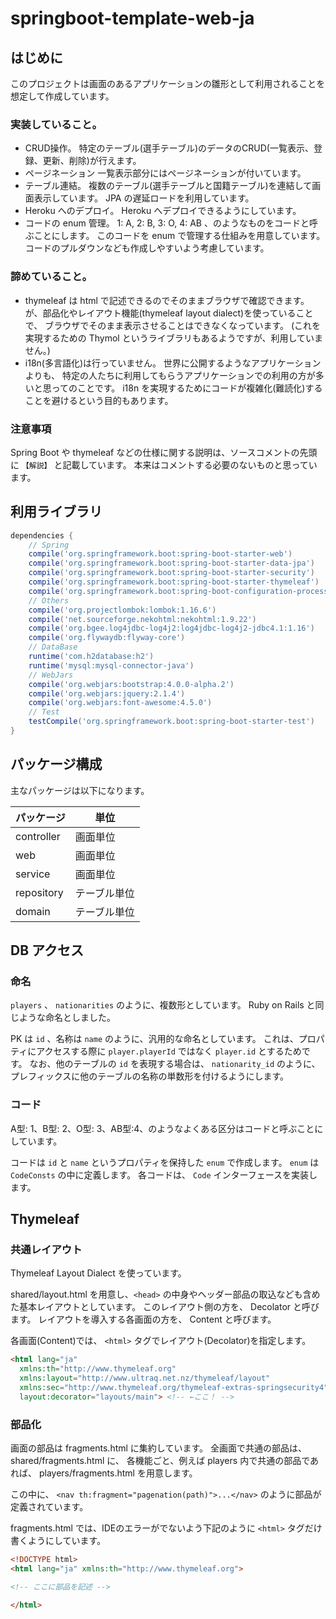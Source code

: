 springboot-template-web-ja
==========================

はじめに
--------

このプロジェクトは画面のあるアプリケーションの雛形として利用されることを想定して作成しています。

### 実装していること。

- CRUD操作。
  特定のテーブル(選手テーブル)のデータのCRUD(一覧表示、登録、更新、削除)が行えます。
- ページネーション
  一覧表示部分にはページネーションが付いています。
- テーブル連結。
  複数のテーブル(選手テーブルと国籍テーブル)を連結して画面表示しています。
  JPA の遅延ロードを利用しています。
- Heroku へのデプロイ。
  Heroku へデプロイできるようにしています。
- コードの enum 管理。
  1: A, 2: B, 3: O, 4: AB 、のようなものをコードと呼ぶことにします。
  このコードを enum で管理する仕組みを用意しています。
  コードのプルダウンなども作成しやすいよう考慮しています。

### 諦めていること。

- thymeleaf は html で記述できるのでそのままブラウザで確認できます。
  が、部品化やレイアウト機能(thymeleaf layout dialect)を使っていることで、
  ブラウザでそのまま表示させることはできなくなっています。
  (これを実現するための Thymol というライブラリもあるようですが、利用していません。)
- i18n(多言語化)は行っていません。
  世界に公開するようなアプリケーションよりも、
  特定の人たちに利用してもらうアプリケーションでの利用の方が多いと思ってのことです。
  i18n を実現するためにコードが複雑化(難読化)することを避けるという目的もあります。

### 注意事項

Spring Boot や thymeleaf などの仕様に関する説明は、ソースコメントの先頭に `【解説】` と記載しています。
本来はコメントする必要のないものと思っています。

利用ライブラリ
--------------

```gradle
dependencies {
    // Spring
    compile('org.springframework.boot:spring-boot-starter-web')
    compile('org.springframework.boot:spring-boot-starter-data-jpa')
    compile('org.springframework.boot:spring-boot-starter-security')
    compile('org.springframework.boot:spring-boot-starter-thymeleaf')
    compile('org.springframework.boot:spring-boot-configuration-processor')
    // Others
    compile('org.projectlombok:lombok:1.16.6')
    compile('net.sourceforge.nekohtml:nekohtml:1.9.22')
    compile('org.bgee.log4jdbc-log4j2:log4jdbc-log4j2-jdbc4.1:1.16')
    compile('org.flywaydb:flyway-core')
    // DataBase
    runtime('com.h2database:h2')
    runtime('mysql:mysql-connector-java')
    // WebJars
    compile('org.webjars:bootstrap:4.0.0-alpha.2')
    compile('org.webjars:jquery:2.1.4')
    compile('org.webjars:font-awesome:4.5.0')
    // Test
    testCompile('org.springframework.boot:spring-boot-starter-test')
}
```



パッケージ構成
--------------

主なパッケージは以下になります。

| パッケージ  | 単位 |
| ---------- | ---- |
| controller | 画面単位 |
| web        | 画面単位 |
| service    | 画面単位 |
| repository | テーブル単位 |
| domain     | テーブル単位 |




DB アクセス
-----------

### 命名

`players` 、 `nationarities` のように、複数形としています。
Ruby on Rails と同じような命名としました。

PK は `id` 、名称は `name` のように、汎用的な命名としています。
これは、プロパティにアクセスする際に `player.playerId` ではなく `player.id` とするためです。
なお、他のテーブルの `id` を表現する場合は、 `nationarity_id` のように、プレフィックスに他のテーブルの名称の単数形を付けるようにします。

### コード

A型: 1、B型: 2、O型: 3、AB型:4、のようなよくある区分はコードと呼ぶことにしています。

コードは `id` と `name` というプロパティを保持した `enum` で作成します。
`enum` は `CodeConsts` の中に定義します。
各コードは、 `Code` インターフェースを実装します。


Thymeleaf
---------

### 共通レイアウト

Thymeleaf Layout Dialect を使っています。

shared/layout.html を用意し、`<head>` の中身やヘッダー部品の取込なども含めた基本レイアウトとしています。
このレイアウト側の方を、 Decolator と呼びます。
レイアウトを導入する各画面の方を、 Content と呼びます。

各画面(Content)では、 `<html>` タグでレイアウト(Decolator)を指定します。

```html
<html lang="ja"
  xmlns:th="http://www.thymeleaf.org"
  xmlns:layout="http://www.ultraq.net.nz/thymeleaf/layout"
  xmlns:sec="http://www.thymeleaf.org/thymeleaf-extras-springsecurity4"
  layout:decorator="layouts/main"> <!-- ←ここ！ -->
```

### 部品化

画面の部品は fragments.html に集約しています。
全画面で共通の部品は、 shared/fragments.html に、
各機能ごと、例えば players 内で共通の部品であれば、 players/fragments.html を用意します。

この中に、 `<nav th:fragment="pagenation(path)">...</nav>` のように部品が定義されています。

fragments.html では、IDEのエラーがでないよう下記のように `<html>` タグだけ書くようにしています。

```html
<!DOCTYPE html>
<html lang="ja" xmlns:th="http://www.thymeleaf.org">

<!-- ここに部品を記述 -->

</html>
```



